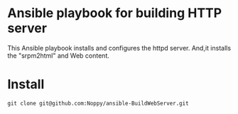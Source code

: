 # Ansible playbook for building HTTP server
This Ansible playbook installs and configures the httpd server. And,it installs the "srpm2html" and Web content.

# Install
`git clone git@github.com:Noppy/ansible-BuildWebServer.git` 
